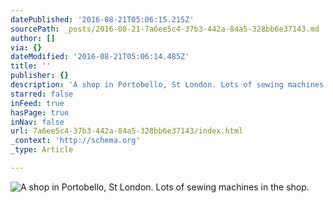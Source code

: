 ```yaml
---
datePublished: '2016-08-21T05:06:15.215Z'
sourcePath: _posts/2016-08-21-7a6ee5c4-37b3-442a-84a5-328bb6e37143.md
author: []
via: {}
dateModified: '2016-08-21T05:06:14.485Z'
title: ''
publisher: {}
description: 'A shop in Portobello, St London. Lots of sewing machines in the shop.'
starred: false
inFeed: true
hasPage: true
inNav: false
url: 7a6ee5c4-37b3-442a-84a5-328bb6e37143/index.html
_context: 'http://schema.org'
_type: Article

---
```

![A shop in Portobello, St London. Lots of sewing machines in the shop.](https://the-grid-user-content.s3-us-west-2.amazonaws.com/8b3cc536-943a-4ecc-9d03-93ba8c2df71c.jpg)